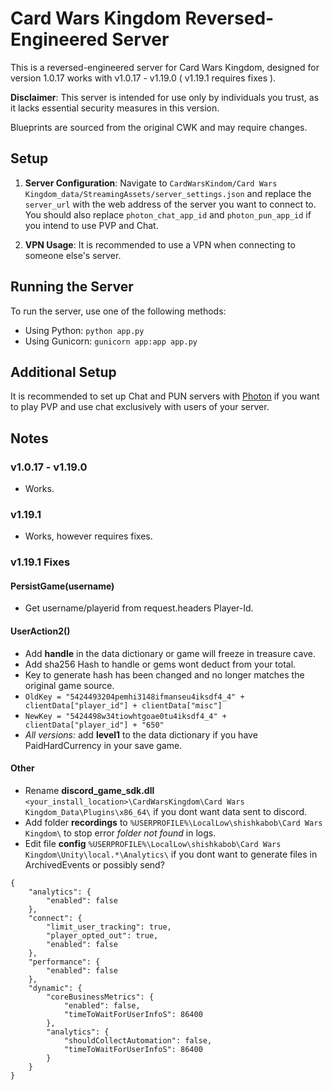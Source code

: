 # Card Wars Kingdom Reversed-Engineered Server

This is a reversed-engineered server for Card Wars Kingdom, designed for version 1.0.17 works with v1.0.17 - v1.19.0 ( v1.19.1 requires fixes ).

**Disclaimer**: This server is intended for use only by individuals you trust, as it lacks essential security measures in this version.

Blueprints are sourced from the original CWK and may require changes.

## Setup

1. **Server Configuration**: Navigate to `CardWarsKindom/Card Wars Kingdom_data/StreamingAssets/server_settings.json` and replace the `server_url` with the web address of the server you want to connect to. You should also replace `photon_chat_app_id` and `photon_pun_app_id` if you intend to use PVP and Chat.

2. **VPN Usage**: It is recommended to use a VPN when connecting to someone else's server.

## Running the Server

To run the server, use one of the following methods:

- Using Python: `python app.py`
- Using Gunicorn: `gunicorn app:app app.py`

## Additional Setup

It is recommended to set up Chat and PUN servers with [Photon](https://www.photonengine.com/) if you want to play PVP and use chat exclusively with users of your server.

## Notes

### v1.0.17 - v1.19.0
- Works.

### v1.19.1
- Works, however requires fixes.

### v1.19.1 Fixes

#### PersistGame(username) 
- Get username/playerid from request.headers Player-Id.

#### UserAction2()
- Add **handle** in the data dictionary or game will freeze in treasure cave.
- Add sha256 Hash to handle or gems wont deduct from your total.
- Key to generate hash has been changed and no longer matches the original game source.
- `OldKey = "5424493204pemhi3148ifmanseu4iksdf4_4" + clientData["player_id"] + clientData["misc"]`
- `NewKey = "5424498w34tiowhtgoae0tu4iksdf4_4" + clientData["player_id"] + "650"`
- *All versions:* add **level1** to the data dictionary if you have PaidHardCurrency in your save game.

#### Other

- Rename **discord_game_sdk.dll** `<your_install_location>\CardWarsKingdom\Card Wars Kingdom_Data\Plugins\x86_64\` if you dont want data sent to discord.
- Add folder **recordings** to `%USERPROFILE%\LocalLow\shishkabob\Card Wars Kingdom\` to stop error *folder not found* in logs.
- Edit file **config** `%USERPROFILE%\LocalLow\shishkabob\Card Wars Kingdom\Unity\local.*\Analytics\` if you dont want to generate files in ArchivedEvents or possibly send?
```
{
	"analytics": {
		"enabled": false
	},
	"connect": {
		"limit_user_tracking": true,
		"player_opted_out": true,
		"enabled": false
	},
	"performance": {
		"enabled": false
	},
	"dynamic": {
		"coreBusinessMetrics": {
			"enabled": false,
			"timeToWaitForUserInfoS": 86400
		},
		"analytics": {
			"shouldCollectAutomation": false,
			"timeToWaitForUserInfoS": 86400
		}
	}
}
```
